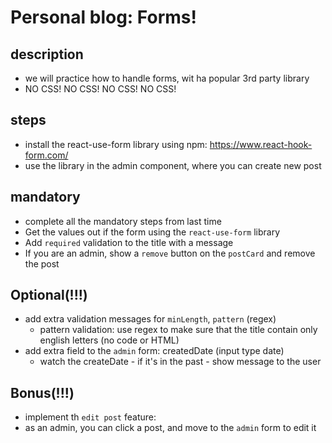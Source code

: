 # Personal blog: Forms!

## description
- we will practice how to handle forms, wit ha popular 3rd party library
- NO CSS! NO CSS! NO CSS! NO CSS!


## steps
- install the react-use-form library using npm: https://www.react-hook-form.com/
- use the library in the admin component, where you can create new post

## mandatory
- complete all the mandatory steps from last time
- Get the values out if the form using the `react-use-form` library
- Add `required` validation to the title with a message
- If you are an admin, show a `remove` button on the `postCard` and remove the post

## Optional(!!!)
- add extra validation messages for `minLength`, `pattern` (regex)
  - pattern validation: use regex to make sure that the title contain only english letters (no code or HTML)
- add extra field to the `admin` form: createdDate (input type date)
  - watch the createDate - if it's in the past - show message to the user

## Bonus(!!!)
- implement th `edit post` feature:
- as an admin, you can click a post, and move to the `admin` form to edit it
